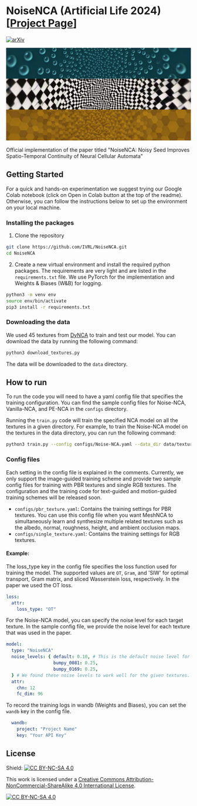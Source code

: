 # NoiseNCA (Artificial Life 2024) [[Project Page](https://noisenca.github.io/)]

[![arXiv](https://img.shields.io/badge/arXiv-2108.00946-b31b1b.svg)](https://arxiv.org/abs/2404.06279)

[//]: # ([![Open In Colab]&#40;https://colab.research.google.com/assets/colab-badge.svg&#41;]&#40;&#41;)

![teaser](data/teaser.jpeg)

Official implementation of the paper titled "NoiseNCA: Noisy Seed Improves Spatio-Temporal Continuity of Neural Cellular
Automata"

## Getting Started

For a quick and hands-on experimentation we suggest trying our Google Colab notebook (click on Open in
Colab button at the top of the readme).
Otherwise, you can follow the instructions below to set up the environment on your local machine.

### Installing the packages

1. Clone the repository

```bash
git clone https://github.com/IVRL/NoiseNCA.git
cd NoiseNCA
```

2. Create a new virtual environment and install the required python packages.
   The requirements are very light and are listed in the `requirements.txt` file. We use PyTorch for the implementation
   and Weights & Biases (W&B) for logging.

```bash
python3 -m venv env
source env/bin/activate
pip3 install -r requirements.txt
```

### Downloading the data

We used 45 textures from [DyNCA](https://dynca.github.io/) to train and test our model.
You can download the data by running the following command:

```bash
python3 download_textures.py
```

The data will be downloaded to the `data` directory.

## How to run

To run the code you will need to have a yaml config file that specifies the training configuration.
You can find the sample config files for Noise-NCA, Vanilla-NCA, and PE-NCA in the `configs` directory.

Running the `train.py` code will train the specified NCA model on all the textures in a given directory.
For example, to train the Noise-NCA model on the textures in the data directory, you can run the following command:

```bash
python3 train.py --config configs/Noise-NCA.yaml --data_dir data/textures/
```

### Config files

Each setting in the config file is explained in the comments.
Currently, we only support the image-guided training scheme and provide two sample config files for training with PBR
textures and single RGB textures.
The configuration and the training code for text-guided and motion-guided training schemes will be released soon.

* `configs/pbr_texture.yaml`: Contains the training settings for PBR textures.
  You can use this config file when you want MeshNCA to simultaneously learn and synthesize multiple related textures
  such as the albedo, normal, roughness, height, and ambient occlusion maps.
* `configs/single_texture.yaml`: Contains the training settings for RGB textures.

#### Example:

The loss_type key in the config file specifies the loss function used for training the model.
The supported values are `OT`, `Gram`, and 'SlW' for optimal transport, Gram matrix, and sliced Wasserstein loss,
respectively. In the paper we used the OT loss.

```yaml
loss:
  attr:
    loss_type: "OT"
```

For the Noise-NCA model, you can specify the noise level for each target texture. In the sample
config file, we provide the noise level for each texture that was used in the paper.

```yaml
model:
  type: "NoiseNCA"
  noise_levels: { default: 0.10, # This is the default noise level for images that are not listed below
                  bumpy_0081: 0.25,
                  bumpy_0169: 0.25,
  } # We found these noise levels to work well for the given textures.
  attr:
    chn: 12
    fc_dim: 96
```

To record the training logs in wandb (Weights and Biases), you can set the `wandb` key in the config file.

```yaml
  wandb:
    project: "Project Name"
    key: "Your API Key"
```

## License

Shield: [![CC BY-NC-SA 4.0][cc-by-nc-sa-shield]][cc-by-nc-sa]

This work is licensed under a
[Creative Commons Attribution-NonCommercial-ShareAlike 4.0 International License][cc-by-nc-sa].

[![CC BY-NC-SA 4.0][cc-by-nc-sa-image]][cc-by-nc-sa]

[cc-by-nc-sa]: http://creativecommons.org/licenses/by-nc-sa/4.0/

[cc-by-nc-sa-image]: https://licensebuttons.net/l/by-nc-sa/4.0/88x31.png

[cc-by-nc-sa-shield]: https://img.shields.io/badge/License-CC%20BY--NC--SA%204.0-lightgrey.svg
